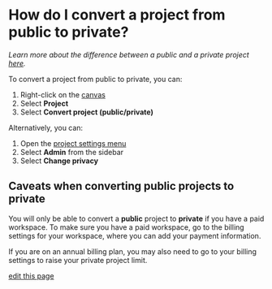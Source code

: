 # How do I convert a project from public to private?

_Learn more about the difference between a public and a private project [here](https://docs.kumu.io/overview/collaboration.html#public-vs-private-projects)._

To convert a project from public to private, you can:
1. Right-click on the [canvas](/overview/map-editor.html#canvas)
2. Select **Project**
3. Select **Convert project (public/private)**

Alternatively, you can:
1. Open the [project settings menu](/overview/settings.html#project-settings)
2. Select **Admin** from the sidebar
3. Select **Change privacy**

## Caveats when converting public projects to private

You will only be able to convert a **public** project to **private** if you have a paid workspace. To make sure you have a paid workspace, go to the billing settings for your workspace, where you can add your payment information.

If you are on an annual billing plan, you may also need to go to your billing settings to raise your private project limit.

<span class="edit-link"><a href="https://github.com/kumu/docs/blob/master/faq/how-do-i-convert-a-project-from-public-to-private.md" target="_blank"><i class="fa fa-github"></i> edit this page</a></span>

